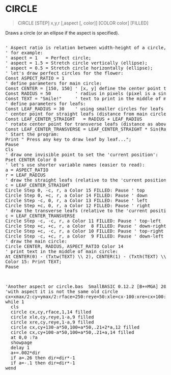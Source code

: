 # CIRCLE

> CIRCLE [STEP] x,y,r [,aspect [, color]] [COLOR color] [FILLED]

Draws a circle (or an ellipse if the aspect is specified).

<pre>

' Aspect ratio is relation between width-height of a circle,
' for example:
' aspect = 1   = Perfect circle;
' aspect = 1.5 = Stretch circle vertically (ellipse);
' aspect = 0.5 = Stretch circle horizontally (ellipse);
' let's draw perfect circles for the flower:
Const ASPECT_RATIO = 1
' define parameters for main circle:
Const CENTER = [150, 150] ' [x, y] define the center point to draw a circle
Const RADIUS = 50         ' radius in pixels (pixel is a single point)
Const TEXT = "Smile!"     ' text to print in the middle of main circle
' define parameters for leafs:
Const LEAF_RADIUS = 30    ' using smaller circles for leafs
' center point for straight leafs (distance from main circle's center):
Const LEAF_CENTER_STRAIGHT   = RADIUS + LEAF_RADIUS
' rotate center point for transverse leafs (distance as above):
Const LEAF_CENTER_TRANSVERSE = LEAF_CENTER_STRAIGHT * Sin(Rad(45))
' Start the program:
Print " Press any key to draw leaf by leaf...";
Pause
Cls
' draw one invisible point to set the 'current position':
Pset CENTER Color 0
' let's use shorter variable names (easier to read):
a = ASPECT_RATIO
r = LEAF_RADIUS
' draw the straight leafs (relative to the 'current position'):
c = LEAF_CENTER_STRAIGHT
Circle Step 0, -c, r, a Color 15 FILLED: Pause ' top
Circle Step 0, +c, r, a Color 14 FILLED: Pause ' down
Circle Step -c, 0, r, a Color 13 FILLED: Pause ' left
Circle Step +c, 0, r, a Color 12 FILLED: Pause ' right
' draw the transverse leafs (relative to the 'current position'):
c = LEAF_CENTER_TRANSVERSE
Circle Step -c, -c, r, a Color 11 FILLED: Pause ' top-left
Circle Step +c, +c, r, a Color  8 FILLED: Pause ' down-right
Circle Step +c, -c, r, a Color 10 FILLED: Pause ' top-right
Circle Step -c, +c, r, a Color  9 FILLED: Pause ' down-left
' draw the main circle:
Circle CENTER, RADIUS, ASPECT_RATIO Color 14
' print text in the middle of main circle:
At CENTER(0) - (Txtw(TEXT) \\ 2), CENTER(1) - (Txth(TEXT) \\ 2)
Color 15: Print TEXT;
Pause

</pre>

<pre>

'Another aspect or circle.bas  SmallBASIC 0.12.2 [B+=MGA] 2016-03-16
'with aspect it is not the same old circle
cx=xmax/2:cy=ymax/2:rface=250:reye=50:xle=cx-100:xre=cx+100:dir=1
while 1
  cls
  circle cx,cy,rface,1,14 filled
  circle xle,cy,reye,1-a,9 filled
  circle xre,cy,reye,1-a,9 filled
  circle cx,cy+130-a*50,100+a*50,.21+2*a,12 filled
  circle cx,cy+100-a*50,100+a*50,.21+a,14 filled
  at 0,0 :?a
  showpage
  delay 1
  a+=.002*dir
  if a=.26 then dir=dir*-1
  if a=-.1 then dir=dir*-1
wend

</pre>

